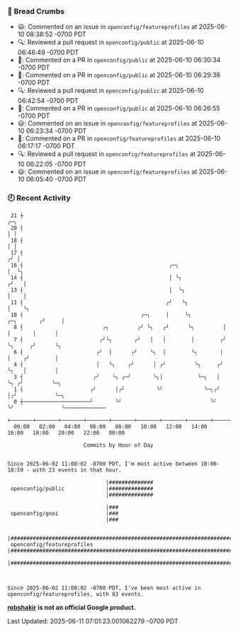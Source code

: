 ### 🍞 Bread Crumbs

 * 😃: Commented on an issue in `openconfig/featureprofiles` at 2025-06-10 08:38:52 -0700 PDT
 * 🔍: Reviewed a pull request in  `openconfig/public` at 2025-06-10 06:46:49 -0700 PDT
 * 💬: Commented on a PR in  `openconfig/public` at 2025-06-10 06:30:34 -0700 PDT
 * 💬: Commented on a PR in  `openconfig/public` at 2025-06-10 06:29:36 -0700 PDT
 * 🔍: Reviewed a pull request in  `openconfig/public` at 2025-06-10 06:42:54 -0700 PDT
 * 💬: Commented on a PR in  `openconfig/public` at 2025-06-10 06:26:55 -0700 PDT
 * 😃: Commented on an issue in `openconfig/featureprofiles` at 2025-06-10 06:23:34 -0700 PDT
 * 💬: Commented on a PR in  `openconfig/featureprofiles` at 2025-06-10 06:17:17 -0700 PDT
 * 🔍: Reviewed a pull request in  `openconfig/featureprofiles` at 2025-06-10 06:22:05 -0700 PDT
 * 😃: Commented on an issue in `openconfig/featureprofiles` at 2025-06-10 06:05:40 -0700 PDT

### 🕘 Recent Activity
```
 21 ┼                                                                            ╭─╮
 20 ┤                                                                            │ │
 18 ┤                                                                            │ │
 17 ┤                                                                           ╭╯ │
 16 ┤                                              ╭─╮                          │  ╰╮
 14 ┤                                              │ ╰╮                        ╭╯   │
 13 ┤                                              │  ╰╮                       │    │
 11 ┤                                             ╭╯   ╰╮                      │    ╰╮
 10 ┤                                     ╭─╮     │     ╰╮          ╭─╮       ╭╯     │
  8 ┤                         ╭╮         ╭╯ ╰╮   ╭╯      ╰╮         │ │       │      │
  7 ┤                        ╭╯╰╮       ╭╯   │   │        │        ╭╯ ╰╮     ╭╯      ╰╮
  6 ┤                       ╭╯  │      ╭╯    ╰╮  │        ╰╮       │   │    ╭╯        │
  4 ┤                       │   ╰╮    ╭╯      │ ╭╯         ╰╮     ╭╯   ╰╮   │         │
  3 ┤                      ╭╯    ╰╮ ╭─╯       ╰╮│           ╰─╮   │     ╰╮ ╭╯         ╰─╮
  1 ┤                     ╭╯      │╭╯          ╰╯             ╰─╮╭╯      │╭╯            ╰─╮
  0 ┼─────────────────────╯       ╰╯                            ╰╯       ╰╯               ╰─────────────
    +───────+───────+───────+───────+───────+───────+───────+───────+───────+───────+───────+───────+────
  00:00   02:00   04:00   06:00   08:00   10:00   12:00   14:00   16:00   18:00   20:00   22:00   00:00   

						Commits by Hour of Day


Since 2025-06-02 11:08:02 -0700 PDT, I'm most active between 18:00-18:59 - with 23 events in that hour.

```



```
                               |##############
 openconfig/public             |##############
                               |##############

                               |###
 openconfig/gnoi               |###
                               |###

                               |###################################################################################
 openconfig/featureprofiles    |###################################################################################
                               |###################################################################################



Since 2025-06-02 11:08:02 -0700 PDT, I've been most active in openconfig/featureprofiles, with 83 events.

```
**[robshakir](mailto:robjs@google.com) is not an official Google product.**  


Last Updated: 2025-06-11 07:01:23.001062279 -0700 PDT
